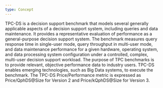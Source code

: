 ```yaml
---
type: Concept
---
```


TPC-DS is a decision support benchmark that models several generally applicable aspects of a decision support system, including queries and data maintenance. It provides a representative evaluation of performance as a general-purpose decision support system. The benchmark measures query response time in single-user mode, query throughput in multi-user mode, and data maintenance performance for a given hardware, operating system, and data processing system configuration under a controlled, complex, multi-user decision support workload. The purpose of TPC benchmarks is to provide relevant, objective performance data to industry users. TPC-DS enables emerging technologies, such as Big Data systems, to execute the benchmark. The TPC-DS Price/Performance metric is expressed as Price/QphDS@Size for Version 2 and Price/kQphDS@Size for Version 3.